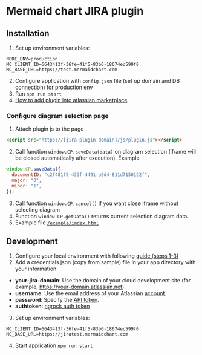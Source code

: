 # Mermaid chart JIRA plugin

## Installation

1. Set up environment variables:

```
NODE_ENV=production
MC_CLIENT_ID=6643413f-36fe-41f5-83b6-18674ec599f0
MC_BASE_URL=https://test.mermaidchart.com
```

2. Configure application with `config.json` file (set up domain and DB connection) for production env
3. Run `npm run start`
4. [How to add plugin into atlassian marketplace](https://developer.atlassian.com/platform/marketplace/listing-connect-apps/)

### Configure diagram selection page

1. Attach plugin js to the page

```html
<script src="https://[jira plugin domain]/js/plugin.js"></script>
```

2. Call function `window.CP.saveData(data)` on diagram selection (iframe will be closed automatically after execution). Example

```js
window.CP.saveData({
  documentID: "c2f481f9-433f-4491-a9d4-811d7150122f",
  major: "0",
  minor: "1",
});
```

3. Call function `window.CP.cancel()` if you want close iframe without selecting diagram
4. Function `window.CP.getData()` returns current selection diagram data.
5. Example file [`/example/index.html`](/example/index.html)

## Development

1. Configure your local environment with following
   [guide (steps 1-3)](https://developer.atlassian.com/cloud/confluence/getting-started-with-connect/)
2. Add a credentials.json (copy from sample) file in your app directory with your information:

- **your-jira-domain**: Use the domain of your cloud development site (for example, https://your-domain.atlassian.net).
- **username**: Use the email address of your Atlassian [account](https://confluence.atlassian.com/cloud/atlassian-account-for-users-873871199.html).
- **password**: Specify the [API token](https://confluence.atlassian.com/x/Vo71Nw).
- **authtoken**: [ngrock auth token](https://dashboard.ngrok.com/get-started/your-authtoken)

3. Set up environment variables:

```
MC_CLIENT_ID=6643413f-36fe-41f5-83b6-18674ec599f0
MC_BASE_URL=https://jiratest.mermaidchart.com
```

4. Start application `npm run start`
